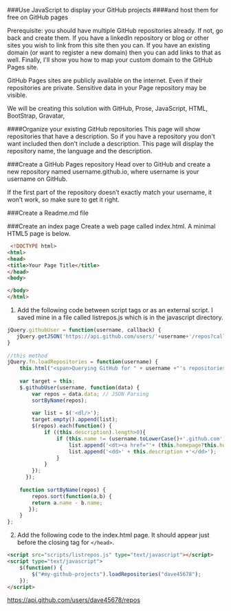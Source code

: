 ###Use JavaScript to display your GitHub projects
####and host them for free on GitHub pages


Prerequisite: you should have multiple GitHub repositories already. If not, go back and create them.
If you have a linkedIn repository or blog or other sites you wish to link from this site then you can. If you have an existing domain (or want to register a new domain) then you can add links to that as well. Finally, I'll show you how to map your custom domain to the GitHub Pages site. 

GitHub Pages sites are publicly available on the internet. Even if their repositories are private. Sensitive data in your Page repository may be visible.

We will be creating this solution with GitHub, Prose, JavaScript, HTML, BootStrap, Gravatar, 

####Organize your existing GitHub repositories
This page will show repositories that have a description. So if you have a repository you don't want included then don't include a description. This page will display the repository name, the language and the description.

###Create a GitHub Pages repository
Head over to GitHub and create a new repository named username.github.io, where username is your username on GitHub.

If the first part of the repository doesn’t exactly match your username, it won’t work, so make sure to get it right. 

###Create a Readme.md file


###Create an index page 
Create a web page called index.html.  A minimal HTML5 page is below.
```html
 <!DOCTYPE html>
<html>
<head>
<title>Your Page Title</title>
</head>
<body>

</body>
</html> 
```



1. Add the following code between script tags or as an external script. I saved mine in a file called listrepos.js which is in the javascript directory.


```javascript
jQuery.githubUser = function(username, callback) {
   jQuery.getJSON('https://api.github.com/users/'+username+'/repos?callback=?',callback)
}
 
//this method
jQuery.fn.loadRepositories = function(username) {
    this.html("<span>Querying GitHub for " + username +"'s repositories...</span>");
     
    var target = this;
    $.githubUser(username, function(data) {
        var repos = data.data; // JSON Parsing
        sortByName(repos);    
     
        var list = $('<dl/>');
        target.empty().append(list);
        $(repos).each(function() {
        	if ((this.description).length>0){
	            if (this.name != (username.toLowerCase()+'.github.com')) {
	                list.append('<dt><a href="'+ (this.homepage?this.homepage:this.html_url) +'">' + this.name + '</a> <em>'+(this.language?('('+this.language+')'):'')+'</em></dt>');
	                list.append('<dd>' + this.description +'</dd>');
	            }
        	}
        });      
      });
      
    function sortByName(repos) {
        repos.sort(function(a,b) {
        return a.name - b.name;
       });
    }
};

```
2. Add the following code to the index.html page. It should appear just before the closing tag for ```</head>```.


```html
<script src="scripts/listrepos.js" type="text/javascript"></script>
<script type="text/javascript">
    $(function() {
        $("#my-github-projects").loadRepositories("dave45678");
    });
</script>
```


https://api.github.com/users/dave45678/repos